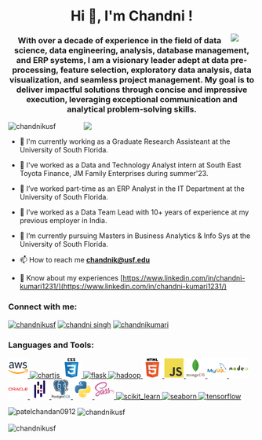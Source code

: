 <h1 align="center">Hi 👋, I'm Chandni !</h1>
<img align= "right" width="50"  src="C:/Users/chand/Desktop/IMG-0481.jpg">

<h3 align="center">With over a decade of experience in the field of data science, data engineering, analysis, database management, and ERP systems, I am a visionary leader adept at data pre-processing, feature selection, exploratory data analysis, data visualization, and seamless project management. My goal is to deliver impactful solutions through concise and impressive execution, leveraging exceptional communication and analytical problem-solving skills.</h3>

<img align= "right" width="350"  src="https://camo.githubusercontent.com/402b2fc1baaf7931fcadd20d59223a85cac298d84aaefe6486868a4f1b3e4fd7/68747470733a2f2f63646e2e6472696262626c652e636f6d2f75736572732f31373730372f73637265656e73686f74732f323431333735342f7272722e676966">

<p align="left"> <img src="https://komarev.com/ghpvc/?username=chandnikusf&label=Profile%20views&color=0e75b6&style=flat" alt="chandnikusf" /> </p>

- 🔭 I'm currently working as a Graduate Research Assisteant at the University of South Florida.
- 🔭 I've worked as a Data and Technology Analyst intern at South East Toyota Finance, JM Family Enterprises during summer'23.
- 🔭 I’ve worked part-time as an ERP Analyst in the IT Department at the University of South Florida. 
- 🔭 I’ve worked as a Data Team Lead with 10+ years of experience at my previous employer in India.
- 🌱 I’m currently pursuing Masters in Business Analytics & Info Sys at the University of South Florida. 

- 📫 How to reach me **chandnik@usf.edu**

- 📄 Know about my experiences [https://www.linkedin.com/in/chandni-kumari1231/](https://www.linkedin.com/in/chandni-kumari1231/)

<h3 align="left">Connect with me:</h3>
<p align="left">
<a href="https://linkedin.com/in/chandnikusf" target="blank"><img align="center" src="https://raw.githubusercontent.com/rahuldkjain/github-profile-readme-generator/master/src/images/icons/Social/linked-in-alt.svg" alt="chandnikusf" height="30" width="40" /></a>
<a href="https://fb.com/chandni singh" target="blank"><img align="center" src="https://raw.githubusercontent.com/rahuldkjain/github-profile-readme-generator/master/src/images/icons/Social/facebook.svg" alt="chandni singh" height="30" width="40" /></a>
<a href="https://www.leetcode.com/chandnikumari" target="blank"><img align="center" src="https://raw.githubusercontent.com/rahuldkjain/github-profile-readme-generator/master/src/images/icons/Social/leet-code.svg" alt="chandnikumari" height="30" width="40" /></a>
</p>

<h3 align="left">Languages and Tools:</h3>
<p align="left"> <a href="https://aws.amazon.com" target="_blank" rel="noreferrer"> <img src="https://raw.githubusercontent.com/devicons/devicon/master/icons/amazonwebservices/amazonwebservices-original-wordmark.svg" alt="aws" width="40" height="40"/> </a> <a href="https://www.chartjs.org" target="_blank" rel="noreferrer"> <img src="https://www.chartjs.org/media/logo-title.svg" alt="chartjs" width="40" height="40"/> </a> <a href="https://www.w3schools.com/css/" target="_blank" rel="noreferrer"> <img src="https://raw.githubusercontent.com/devicons/devicon/master/icons/css3/css3-original-wordmark.svg" alt="css3" width="40" height="40"/> </a> <a href="https://flask.palletsprojects.com/" target="_blank" rel="noreferrer"> <img src="https://www.vectorlogo.zone/logos/pocoo_flask/pocoo_flask-icon.svg" alt="flask" width="40" height="40"/> </a> <a href="https://hadoop.apache.org/" target="_blank" rel="noreferrer"> <img src="https://www.vectorlogo.zone/logos/apache_hadoop/apache_hadoop-icon.svg" alt="hadoop" width="40" height="40"/> </a> <a href="https://www.w3.org/html/" target="_blank" rel="noreferrer"> <img src="https://raw.githubusercontent.com/devicons/devicon/master/icons/html5/html5-original-wordmark.svg" alt="html5" width="40" height="40"/> </a> <a href="https://developer.mozilla.org/en-US/docs/Web/JavaScript" target="_blank" rel="noreferrer"> <img src="https://raw.githubusercontent.com/devicons/devicon/master/icons/javascript/javascript-original.svg" alt="javascript" width="40" height="40"/> </a> <a href="https://www.mongodb.com/" target="_blank" rel="noreferrer"> <img src="https://raw.githubusercontent.com/devicons/devicon/master/icons/mongodb/mongodb-original-wordmark.svg" alt="mongodb" width="40" height="40"/> </a> <a href="https://www.mysql.com/" target="_blank" rel="noreferrer"> <img src="https://raw.githubusercontent.com/devicons/devicon/master/icons/mysql/mysql-original-wordmark.svg" alt="mysql" width="40" height="40"/> </a> <a href="https://nodejs.org" target="_blank" rel="noreferrer"> <img src="https://raw.githubusercontent.com/devicons/devicon/master/icons/nodejs/nodejs-original-wordmark.svg" alt="nodejs" width="40" height="40"/> </a> <a href="https://www.oracle.com/" target="_blank" rel="noreferrer"> <img src="https://raw.githubusercontent.com/devicons/devicon/master/icons/oracle/oracle-original.svg" alt="oracle" width="40" height="40"/> </a> <a href="https://pandas.pydata.org/" target="_blank" rel="noreferrer"> <img src="https://raw.githubusercontent.com/devicons/devicon/2ae2a900d2f041da66e950e4d48052658d850630/icons/pandas/pandas-original.svg" alt="pandas" width="40" height="40"/> </a> <a href="https://www.postgresql.org" target="_blank" rel="noreferrer"> <img src="https://raw.githubusercontent.com/devicons/devicon/master/icons/postgresql/postgresql-original-wordmark.svg" alt="postgresql" width="40" height="40"/> </a> <a href="https://www.python.org" target="_blank" rel="noreferrer"> <img src="https://raw.githubusercontent.com/devicons/devicon/master/icons/python/python-original.svg" alt="python" width="40" height="40"/> </a> <a href="https://sass-lang.com" target="_blank" rel="noreferrer"> <img src="https://raw.githubusercontent.com/devicons/devicon/master/icons/sass/sass-original.svg" alt="sass" width="40" height="40"/> </a> <a href="https://scikit-learn.org/" target="_blank" rel="noreferrer"> <img src="https://upload.wikimedia.org/wikipedia/commons/0/05/Scikit_learn_logo_small.svg" alt="scikit_learn" width="40" height="40"/> </a> <a href="https://seaborn.pydata.org/" target="_blank" rel="noreferrer"> <img src="https://seaborn.pydata.org/_images/logo-mark-lightbg.svg" alt="seaborn" width="40" height="40"/> </a> <a href="https://www.tensorflow.org" target="_blank" rel="noreferrer"> <img src="https://www.vectorlogo.zone/logos/tensorflow/tensorflow-icon.svg" alt="tensorflow" width="40" height="40"/> </a> </p>

<p><img align="left" src="https://github-readme-stats-one.vercel.app/api/top-langs?username=chandnikusf&show_icons=true&locale=en&layout=compact" alt="patelchandan0912" /></p>
<p>&nbsp;<img align="center" src="https://github-readme-stats.vercel.app/api?username=chandnikusf&show_icons=true&locale=en" alt="chandnikusf" /></p>

<p><img align="center" src="https://github-readme-streak-stats.herokuapp.com/?user=chandnikusf&" alt="chandnikusf" /></p>
